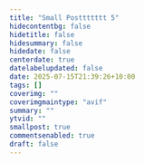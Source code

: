 ```yaml
---
title: "Small Posttttttt 5"
hidecontentbg: false
hidetitle: false
hidesummary: false
hidedate: false
centerdate: true
datelabelupdated: false
date: 2025-07-15T21:39:26+10:00
tags: []
coverimg: ""
coverimgmaintype: "avif"
summary: ""
ytvid: ""
smallpost: true
commentsenabled: true
draft: false
---
```


